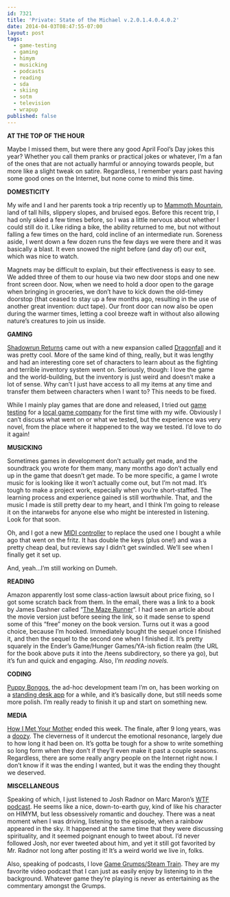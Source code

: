 ```yaml
---
id: 7321
title: 'Private: State of the Michael v.2.0.1.4.0.4.0.2'
date: 2014-04-03T08:47:55-07:00
layout: post
tags:
  - game-testing
  - gaming
  - himym
  - musicking
  - podcasts
  - reading
  - sda
  - skiing
  - sotm
  - television
  - wrapup
published: false
---
```

**AT THE TOP OF THE HOUR**

Maybe I missed them, but were there any good April Fool&#8217;s Day jokes this year? Whether you call them pranks or practical jokes or whatever, I&#8217;m a fan of the ones that are not actually harmful or annoying towards people, but more like a slight tweak on satire. Regardless, I remember years past having some good ones on the Internet, but none come to mind this time.

**DOMESTICITY**

My wife and I and her parents took a trip recently up to [Mammoth Mountain](http://www.mammothmountain.com), land of tall hills, slippery slopes, and bruised egos. Before this recent trip, I had only skied a few times before, so I was a little nervous about whether I could still do it. Like riding a bike, the ability returned to me, but not without falling a few times on the hard, cold incline of an intermediate run. Soreness aside, I went down a few dozen runs the few days we were there and it was basically a blast. It even snowed the night before (and day of) our exit, which was nice to watch.

Magnets may be difficult to explain, but their effectiveness is easy to see. We added three of them to our house via two new door stops and one new front screen door. Now, when we need to hold a door open to the garage when bringing in groceries, we don&#8217;t have to kick down the old-timey doorstop (that ceased to stay up a few months ago, resulting in the use of another great invention: duct tape). Our front door can now also be open during the warmer times, letting a cool breeze waft in without also allowing nature&#8217;s creatures to join us inside.

**GAMING**

[Shadowrun Returns](http://harebrained-schemes.com/shadowrun/) came out with a new expansion called [Dragonfall](http://harebrained-schemes.com/shadowrun/dragonfall/) and it was pretty cool. More of the same kind of thing, really, but it was lengthy and had an interesting core set of characters to learn about as the fighting and terrible inventory system went on. Seriously, though: I love the game and the world-building, but the inventory is just weird and doesn&#8217;t make a lot of sense. Why can&#8217;t I just have access to all my items at any time and transfer them between characters when I want to? This needs to be fixed.

While I mainly play games that are done and released, I tried out [game testing](http://www.theresearchcentaur.com) for a [local game company](http://www.thebehemoth.com/) for the first time with my wife. Obviously I can&#8217;t discuss what went on or what we tested, but the experience was very novel, from the place where it happened to the way we tested. I&#8217;d love to do it again!

**MUSICKING**

Sometimes games in development don&#8217;t actually get made, and the soundtrack you wrote for them many, many months ago don&#8217;t actually end up in the game that doesn&#8217;t get made. To be more specific, a game I wrote music for is looking like it won&#8217;t actually come out, but I&#8217;m not mad. It&#8217;s tough to make a project work, especially when you&#8217;re short-staffed. The learning process and experience gained is still worthwhile. That, and the music I made is still pretty dear to my heart, and I think I&#8217;m going to release it on the intarwebs for anyone else who might be interested in listening. Look for that soon.

Oh, and I got a new [MIDI controller](http://www.alesis.com/q49) to replace the used one I bought a while ago that went on the fritz. It has double the keys (plus one!) and was a pretty cheap deal, but reviews say I didn&#8217;t get swindled. We&#8217;ll see when I finally get it set up.

And, yeah&#8230;I&#8217;m still working on Dumeh.

**READING**

Amazon apparently lost some class-action lawsuit about price fixing, so I got some scratch back from them. In the email, there was a link to a book by James Dashner called &#8220;[The Maze Runner](http://www.randomhouse.com/teens/mazerunner/index.php)&#8220;. I had seen an article about the movie version just before seeing the link, so it made sense to spend some of this &#8220;free&#8221; money on the book version. Turns out it was a good choice, because I&#8217;m hooked. Immediately bought the sequel once I finished it, and then the sequel to the second one when I finished it. It&#8217;s pretty squarely in the Ender&#8217;s Game/Hunger Games/YA-ish fiction realm (the URL for the book above puts it into the /teens subdirectory, so there ya go), but it&#8217;s fun and quick and engaging. Also, I&#8217;m _reading novels._

**CODING**

[Puppy Bongos](http://puppybongos.wordpress.com), the ad-hoc development team I&#8217;m on, has been working on a [standing desk app](http://sda.codana.me) for a while, and it&#8217;s basically done, but still needs some more polish. I&#8217;m really ready to finish it up and start on something new.

**MEDIA**

[How I Met Your Mother](https://www.cbs.com/shows/how_i_met_your_mother) ended this week. The finale, after 9 long years, was a [doozy](http://boingboing.net/2014/04/02/picking-up-the-pieces-of-how-i.html). The cleverness of it undercut the emotional resonance, largely due to how long it had been on. It&#8217;s gotta be tough for a show to write something so long form when they don&#8217;t if they&#8217;ll even make it past a couple seasons. Regardless, there are some really angry people on the Internet right now. I don&#8217;t know if it was the ending I wanted, but it was the ending they thought we deserved.

**MISCELLANEOUS**

Speaking of which, I just listened to Josh Radnor on Marc Maron&#8217;s [WTF podcast](http://wtfpod.com). He seems like a nice, down-to-earth guy, kind of like his character on HIMYM, but less obsessively romantic and douchey. There was a neat moment when I was driving, listening to the episode, when a rainbow appeared in the sky. It happened at the same time that they were discussing spirituality, and it seemed poignant enough to tweet about. I&#8217;d never followed Josh, nor ever tweeted about him, and yet it still got favorited by Mr. Radnor not long after posting it! It&#8217;s a weird world we live in, folks.

Also, speaking of podcasts, I love [Game Grumps/Steam Train](https://www.youtube.com/user/GameGrumps). They are my favorite video podcast that I can just as easily enjoy by listening to in the background. Whatever game they&#8217;re playing is never as entertaining as the commentary amongst the Grumps.
